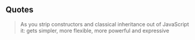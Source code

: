 
## Quotes

> As you strip constructors and classical inheritance out of JavaScript it: gets simpler, more flexible, more powerful and expressive

